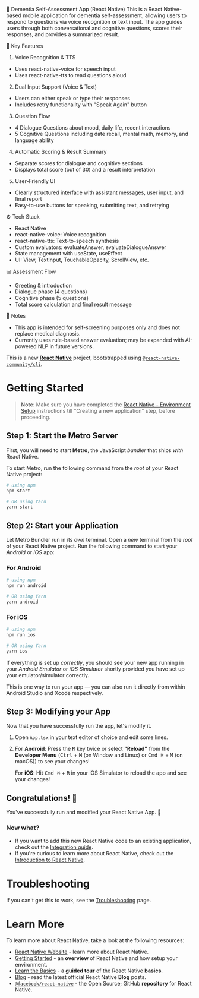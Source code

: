 🧠 Dementia Self-Assessment App (React Native)
This is a React Native-based mobile application for dementia self-assessment, allowing users to respond to questions via voice recognition or text input.
The app guides users through both conversational and cognitive questions, scores their responses, and provides a summarized result.

📱 Key Features
1. Voice Recognition & TTS
- Uses react-native-voice for speech input
- Uses react-native-tts to read questions aloud

2. Dual Input Support (Voice & Text)
- Users can either speak or type their responses
- Includes retry functionality with "Speak Again" button

3. Question Flow
- 4 Dialogue Questions about mood, daily life, recent interactions
- 5 Cognitive Questions including date recall, mental math, memory, and language ability

4. Automatic Scoring & Result Summary
- Separate scores for dialogue and cognitive sections
- Displays total score (out of 30) and a result interpretation

5. User-Friendly UI
- Clearly structured interface with assistant messages, user input, and final report
- Easy-to-use buttons for speaking, submitting text, and retrying

⚙️ Tech Stack
- React Native
- react-native-voice: Voice recognition
- react-native-tts: Text-to-speech synthesis
- Custom evaluators: evaluateAnswer, evaluateDialogueAnswer
- State management with useState, useEffect
- UI: View, TextInput, TouchableOpacity, ScrollView, etc.

📊 Assessment Flow
- Greeting & introduction
- Dialogue phase (4 questions)
- Cognitive phase (5 questions)
- Total score calculation and final result message

📎 Notes
- This app is intended for self-screening purposes only and does not replace medical diagnosis.
- Currently uses rule-based answer evaluation; may be expanded with AI-powered NLP in future versions.





This is a new [**React Native**](https://reactnative.dev) project, bootstrapped using [`@react-native-community/cli`](https://github.com/react-native-community/cli).

# Getting Started

>**Note**: Make sure you have completed the [React Native - Environment Setup](https://reactnative.dev/docs/environment-setup) instructions till "Creating a new application" step, before proceeding.

## Step 1: Start the Metro Server

First, you will need to start **Metro**, the JavaScript _bundler_ that ships _with_ React Native.

To start Metro, run the following command from the _root_ of your React Native project:

```bash
# using npm
npm start

# OR using Yarn
yarn start
```

## Step 2: Start your Application

Let Metro Bundler run in its _own_ terminal. Open a _new_ terminal from the _root_ of your React Native project. Run the following command to start your _Android_ or _iOS_ app:

### For Android

```bash
# using npm
npm run android

# OR using Yarn
yarn android
```

### For iOS

```bash
# using npm
npm run ios

# OR using Yarn
yarn ios
```

If everything is set up _correctly_, you should see your new app running in your _Android Emulator_ or _iOS Simulator_ shortly provided you have set up your emulator/simulator correctly.

This is one way to run your app — you can also run it directly from within Android Studio and Xcode respectively.

## Step 3: Modifying your App

Now that you have successfully run the app, let's modify it.

1. Open `App.tsx` in your text editor of choice and edit some lines.
2. For **Android**: Press the <kbd>R</kbd> key twice or select **"Reload"** from the **Developer Menu** (<kbd>Ctrl</kbd> + <kbd>M</kbd> (on Window and Linux) or <kbd>Cmd ⌘</kbd> + <kbd>M</kbd> (on macOS)) to see your changes!

   For **iOS**: Hit <kbd>Cmd ⌘</kbd> + <kbd>R</kbd> in your iOS Simulator to reload the app and see your changes!

## Congratulations! :tada:

You've successfully run and modified your React Native App. :partying_face:

### Now what?

- If you want to add this new React Native code to an existing application, check out the [Integration guide](https://reactnative.dev/docs/integration-with-existing-apps).
- If you're curious to learn more about React Native, check out the [Introduction to React Native](https://reactnative.dev/docs/getting-started).

# Troubleshooting

If you can't get this to work, see the [Troubleshooting](https://reactnative.dev/docs/troubleshooting) page.

# Learn More

To learn more about React Native, take a look at the following resources:

- [React Native Website](https://reactnative.dev) - learn more about React Native.
- [Getting Started](https://reactnative.dev/docs/environment-setup) - an **overview** of React Native and how setup your environment.
- [Learn the Basics](https://reactnative.dev/docs/getting-started) - a **guided tour** of the React Native **basics**.
- [Blog](https://reactnative.dev/blog) - read the latest official React Native **Blog** posts.
- [`@facebook/react-native`](https://github.com/facebook/react-native) - the Open Source; GitHub **repository** for React Native.

